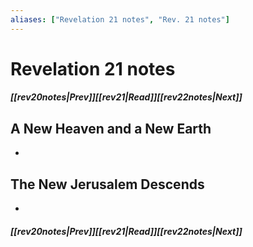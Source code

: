 ```yaml
---
aliases: ["Revelation 21 notes", "Rev. 21 notes"]
---
```

# Revelation 21 notes
##### <span class=arrow-left></span>[[rev20notes|Prev]]<span class=navigation-separator></span>[[rev21|Read]]<span class=navigation-separator></span>[[rev22notes|Next]]<span class=arrow-right></span>
## A New Heaven and a New Earth
- 
## The New Jerusalem Descends
- 
##### <span class=arrow-left></span>[[rev20notes|Prev]]<span class=navigation-separator></span>[[rev21|Read]]<span class=navigation-separator></span>[[rev22notes|Next]]<span class=arrow-right></span>